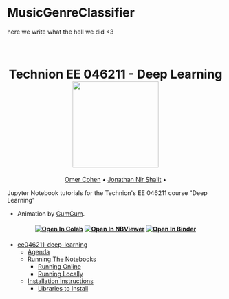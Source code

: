 # MusicGenreClassifier



here we write what the hell we did <3



<h1 align="center">
  <br>
Technion EE 046211 - Deep Learning
  <br>
  <img src="https://raw.githubusercontent.com/taldatech/ee046211-deep-learning/main/assets/nn_gumgum.gif" height="200">
</h1>
  <p align="center">
    <a href="https://taldatech.github.io">Omer Cohen</a> •
    <a href="https://github.com/royg27">Jonathan Nir Shalit</a> •
  </p>

Jupyter Notebook tutorials for the Technion's EE 046211 course "Deep Learning"
* Animation by <a href="https://medium.com/@gumgumadvertisingblog">GumGum</a>.

<h4 align="center">
    <a href="https://colab.research.google.com/github/taldatech/ee046211-deep-learning"><img src="https://colab.research.google.com/assets/colab-badge.svg" alt="Open In Colab"/></a>
    <a href="https://nbviewer.jupyter.org/github/taldatech/ee046211-deep-learning/tree/main/"><img src="https://jupyter.org/assets/main-logo.svg" alt="Open In NBViewer"/></a>
    <a href="https://mybinder.org/v2/gh/taldatech/ee046211-deep-learning/main"><img src="https://mybinder.org/badge_logo.svg" alt="Open In Binder"/></a>

</h4>


- [ee046211-deep-learning](#ee046211-deep-learning)
  * [Agenda](#agenda)
  * [Running The Notebooks](#running-the-notebooks)
    + [Running Online](#running-online)
    + [Running Locally](#running-locally)
  * [Installation Instructions](#installation-instructions)
    + [Libraries to Install](#libraries-to-install)
